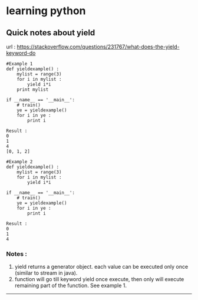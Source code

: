 # learning python

## Quick notes about yield

url : https://stackoverflow.com/questions/231767/what-does-the-yield-keyword-do

```
#Example 1
def yieldexample() :
    mylist = range(3)
    for i in mylist :
        yield i*i
    print mylist

if __name__ == '__main__':
    # train()
    ye = yieldexample()
    for i in ye :
        print i
        
Result : 
0
1
4
[0, 1, 2]
```

```
#Example 2
def yieldexample() :
    mylist = range(3)
    for i in mylist :
        yield i*i

if __name__ == '__main__':
    # train()
    ye = yieldexample()
    for i in ye :
        print i
        
Result : 
0
1
4
```

### Notes :
1. yield returns a generator object. each value can be executed only once (similar to stream in java). 
2. function will go till keyword yield once execute, then only will execute remaining part of the function. See example 1.
---
